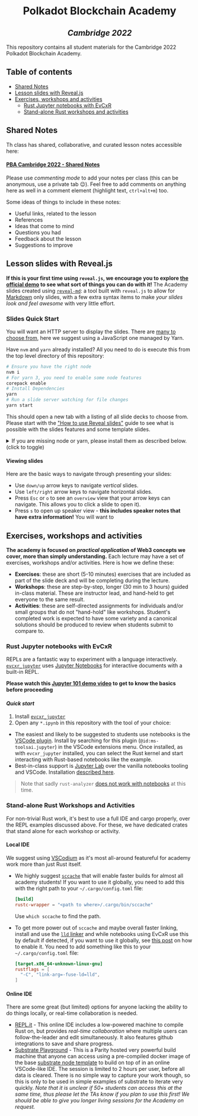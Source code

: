 <center>

# Polkadot Blockchain Academy

## _Cambridge 2022_

</center>

This repository contains all student materials for the Cambridge 2022 Polkadot Blockchain Academy.

## Table of contents

- [Shared Notes](#shared-notes)
- [Lesson slides with Reveal.js](#lesson-slides-with-revealjs)
- [Exercises, workshops and activities](#exercises-workshops-and-activities)
  - [Rust Jupyter notebooks with EvCxR](#rust-jupyter-notebooks-with-evcxr)
  - [Stand-alone Rust workshops and activities](#stand-alone-rust-workshops-and-activities)

## Shared Notes

Th class has shared, collaborative, and curated lesson notes accessible here:

#### [PBA Cambridge 2022 - Shared Notes](https://docs.google.com/document/d/1l2Xuu7HhYhEVBT8kn_UlXN65leo6CTKEvSO58Df9dNQ/)

Please use _commenting mode_ to add your notes per class (this can be anonymous, use a private tab 😉). Feel free to add comments on anything here as well in a comment element (highlight text, `ctrl+alt+m`) too.

Some ideas of things to include in these notes:
- Useful links, related to the lesson
- References
- Ideas that come to mind
- Questions you had
- Feedback about the lesson
- Suggestions to improve

## Lesson slides with Reveal.js

**If this is your first time using `reveal.js`, we encourage you to explore [the official demo](https://revealjs.com/demo/#/2) to see what sort of things you can do with it!**
The Academy slides created using [`reveal-md`](https://github.com/webpro/reveal-md): a tool built with `reveal.js` to allow for [Markdown](https://commonmark.org/help/) only slides, with a few extra syntax items to make _your slides look and feel awesome_ with very little effort.

### Slides Quick Start

You will want an HTTP server to display the slides.
There are [many to choose from](https://gist.github.com/willurd/5720255), here we suggest using a JavaScript one managed by Yarn.

Have `nvm` and `yarn` already installed?
All you need to do is execute this from the top level directory of this repository:

```sh
# Ensure you have the right node
nvm i
# For yarn 3, you need to enable some node features
corepack enable
# Install Dependencies
yarn
# Run a slide server watching for file changes
yarn start
```

This should open a new tab with a listing of all slide decks to choose from.
Please start with the ["How to use Reveal slides"](./content-templates/slides/0-how-to-use-reveal-slides.md) guide to see what is possible with the slides features and some template slides.

<details>
<summary>If you are missing node or yarn, please install them as described below. (click to toggle)</summary>

### Node.js

For all linux and mac users We suggest to use [nvm](https://github.com/nvm-sh/nvm#installing-and-updating) to install and manage multiple node versions.
With `nvm` installed, from the academy top level dir:

```sh
nvm install
```

This will install (if needed) and set the correct version to use for this project set in the `.nvmrc` file here.

If you choose to not use `nvm`, you need [node](https://nodejs.org/en/) of version greater than `16.10`.
It is likely your [package manager](https://nodejs.org/en/download/package-manager/#debian-and-ubuntu-based-linux-distributions) has this version for you.

### Yarn

Please see the [official guide](https://yarnpkg.com/getting-started/install) to install for yarn 3.
Likely all you need to do is:

```sh
corepack enable
```

The only dependencies we need for this project can now all be installed with:

```sh
yarn
```

### Run to view slides

Running this command will open a new browser tab and _watch for file changes_ (update on every time you save a file in this repo):

```sh
yarn start
```

</details>

#### Viewing slides

Here are the basic ways to navigate through presenting your slides:

- Use `down/up` arrow keys to navigate _vertical_ slides.
- Use `left/right` arrow keys to navigate horizontal slides.
- Press `Esc` or `o` to see an `overview` view that your arrow keys can navigate. This allows you to click a slide to open it).
- Press `s` to open up speaker view - **this includes speaker notes that have extra information!**
  You will want to

## Exercises, workshops and activities

**The academy is focused on _practical application_ of Web3 concepts we cover, more than simply understanding.**
Each lecture may have a set of exercises, workshops and/or activities.
Here is how we define these:

- **Exercises**: these are short (5-10 minutes) exercises that are included as part of the slide deck and will be completing during the lecture.
- **Workshops**: these are step-by-step, longer (30 min to 3 hours) guided in-class material.
  These are instructor lead, and hand-held to get everyone to the same result.
- **Activities**: these are self-directed assignments for individuals and/or small groups that do not "hand-hold" like workshops.
  Student's completed work is expected to have some variety and a canonical solutions should be produced to review when students submit to compare to.

### Rust Jupyter notebooks with EvCxR

REPLs are a fantastic way to experiment with a language interactively.
[`evcxr_jupyter`](https://github.com/google/evcxr/tree/HEAD/evcxr_jupyter) uses [Jupyter Notebooks](https://jupyter.org/) for interactive documents with a built-in REPL.

**Please watch this [Jupyter 101 demo video](https://youtu.be/HW29067qVWk?t=248) to get to know the basics before proceeding**

#### _Quick start_

1. Install [`evcxr_jupyter`](https://github.com/google/evcxr/tree/HEAD/evcxr_jupyter#installation)
2. Open any `*.ipynb` in this repository with the tool of your choice:

- The easiest and likely to be suggested to students use notebooks is the [VSCode plugin](https://github.com/Microsoft/vscode-jupyter).
  Install by searching for this plugin (`@id:ms-toolsai.jupyter`) in the VSCode extensions menu.
  Once installed, as with `evcxr_jupyter` installed, you can select the Rust kernel and start interacting with Rust-based notebooks like the example.
- Best-in-class support is [Jupyter Lab](https://jupyterlab.readthedocs.io/en/stable/) over the vanilla notebooks tooling and VSCode.
  Installation [described here](https://jupyter.org/install).

> Note that sadly `rust-analyzer` [does not work with notebooks](https://github.com/rust-lang/rust-analyzer/issues/5141) at this time.

### Stand-alone Rust Workshops and Activities

For non-trivial Rust work, it's best to use a full IDE and cargo properly, over the REPL examples discussed above.
For these, we have dedicated crates that stand alone for each workshop or activity.

#### Local IDE

We suggest using [VSCodium](https://vscodium.com/) as it's most all-around featureful for academy work more than just Rust itself.

- We highly suggest [`sccache`](https://github.com/mozilla/sccache) that will enable faster builds for almost all academy students! If you want to use it globally, you need to add this with the right path to your `~/.cargo/config.toml` file:

  ```toml
  [build]
  rustc-wrapper = "<path to where>/.cargo/bin/sccache"
  ```

  Use `which sccache` to find the path.

- To get more power out of `sccache` and maybe overall faster linking, install and use the [`lld` linker](https://lld.llvm.org/) and while notebooks using EvCxR use this by default if detected, if you want to use it globally, see [this post](https://stackoverflow.com/questions/57812916/how-do-i-change-the-default-rustc-cargo-linker) on how to enable it. You need to add something like this to your `~/.cargo/config.toml` file:

  ```toml
  [target.x86_64-unknown-linux-gnu]
  rustflags = [
    "-C", "link-arg=-fuse-ld=lld",
  ]
  ```

#### Online IDE

There are some great (but limited) options for anyone lacking the ability to do things locally, or real-time collaboration is needed.

- [REPL.it](https://replit.com/languages/rust) - This online IDE includes a low-powered machine to compile Rust on, but provides _real-time collaboration_ where multiple users can follow-the-leader and edit simultaneously.
  It also features github integrations to save and share progress.
- [Substrate Playground](https://docs.substrate.io/playground/) - This is a Parity hosted very powerful build machine that anyone can access using a pre-compiled docker image of the base [substrate node template](https://github.com/substrate-developer-hub/substrate-node-template) to build on top of in an online VSCode-like IDE.
  The session is limited to 2 hours per user, before all data is cleared. There is no simple way to capture your work though, so this is only to be used in simple examples of substrate to iterate very quickly.
  _Note that it is unclear if 50+ students can access this at the same time, thus please let the TAs know if you plan to use this first!_
  _We should be able to give you longer living sessions for the Academy on request._
